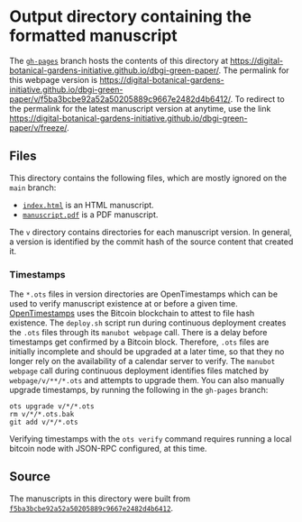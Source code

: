# Output directory containing the formatted manuscript

The [`gh-pages`](https://github.com/digital-botanical-gardens-initiative/dbgi-green-paper/tree/gh-pages) branch hosts the contents of this directory at <https://digital-botanical-gardens-initiative.github.io/dbgi-green-paper/>.
The permalink for this webpage version is <https://digital-botanical-gardens-initiative.github.io/dbgi-green-paper/v/f5ba3bcbe92a52a50205889c9667e2482d4b6412/>.
To redirect to the permalink for the latest manuscript version at anytime, use the link <https://digital-botanical-gardens-initiative.github.io/dbgi-green-paper/v/freeze/>.

## Files

This directory contains the following files, which are mostly ignored on the `main` branch:

+ [`index.html`](index.html) is an HTML manuscript.
+ [`manuscript.pdf`](manuscript.pdf) is a PDF manuscript.

The `v` directory contains directories for each manuscript version.
In general, a version is identified by the commit hash of the source content that created it.

### Timestamps

The `*.ots` files in version directories are OpenTimestamps which can be used to verify manuscript existence at or before a given time.
[OpenTimestamps](https://opentimestamps.org/) uses the Bitcoin blockchain to attest to file hash existence.
The `deploy.sh` script run during continuous deployment creates the `.ots` files through its `manubot webpage` call.
There is a delay before timestamps get confirmed by a Bitcoin block.
Therefore, `.ots` files are initially incomplete and should be upgraded at a later time, so that they no longer rely on the availability of a calendar server to verify.
The `manubot webpage` call during continuous deployment identifies files matched by `webpage/v/**/*.ots` and attempts to upgrade them.
You can also manually upgrade timestamps, by running the following in the `gh-pages` branch:

```shell
ots upgrade v/*/*.ots
rm v/*/*.ots.bak
git add v/*/*.ots
```

Verifying timestamps with the `ots verify` command requires running a local bitcoin node with JSON-RPC configured, at this time.

## Source

The manuscripts in this directory were built from
[`f5ba3bcbe92a52a50205889c9667e2482d4b6412`](https://github.com/digital-botanical-gardens-initiative/dbgi-green-paper/commit/f5ba3bcbe92a52a50205889c9667e2482d4b6412).
